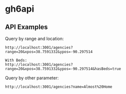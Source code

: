 # gh6api

## API Examples

Query by range and location:
```
http://localhost:3001/agencies?range=20&xpos=38.7591332&ypos=-90.297514

With Beds:
http://localhost:3001/agencies?range=20&xpos=38.7591332&ypos=-90.297514&hasBeds=true
```

Query by other parameter:
```
http://localhost:3001/agencies?name=Almost%20Home
```
